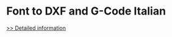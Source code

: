 # Font to DXF and G-Code Italian
[>> Detailed information](https://secure.shareit.com/shareit/product.html?productid=300378457&affiliateid=200057808)